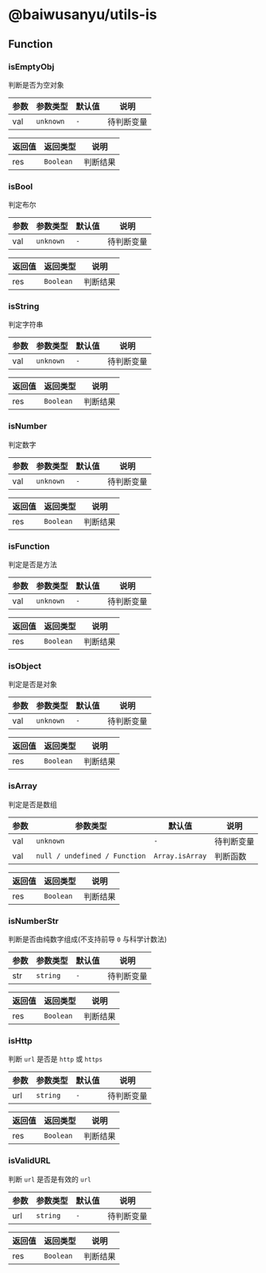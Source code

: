 # @baiwusanyu/utils-is

## Function

### isEmptyObj

判断是否为空对象

| 参数     | 参数类型    | 默认值     | 说明       |
|--------|------------|---------|----------|
| val    | `unknown`  | `-`     | 待判断变量    |

| 返回值 | 返回类型      | 说明   |
|-----|-----------|------|
| res | `Boolean` | 判断结果 |

### isBool

判定布尔

| 参数     | 参数类型                            | 默认值     | 说明       |
|--------|---------------------------------|---------|----------|
| val    | `unknown`                       | `-`     | 待判断变量    |

| 返回值 | 返回类型      | 说明   |
|-----|-----------|------|
| res | `Boolean` | 判断结果 |

### isString

判定字符串

| 参数     | 参数类型                            | 默认值     | 说明       |
|--------|---------------------------------|---------|----------|
| val    | `unknown`                       | `-`     | 待判断变量    |

| 返回值 | 返回类型      | 说明   |
|-----|-----------|------|
| res | `Boolean` | 判断结果 |

### isNumber

判定数字

| 参数     | 参数类型                            | 默认值     | 说明       |
|--------|---------------------------------|---------|----------|
| val    | `unknown`                       | `-`     | 待判断变量    |

| 返回值 | 返回类型      | 说明   |
|-----|-----------|------|
| res | `Boolean` | 判断结果 |

### isFunction

判定是否是方法

| 参数     | 参数类型                            | 默认值     | 说明       |
|--------|---------------------------------|---------|----------|
| val    | `unknown`                       | `-`     | 待判断变量    |

| 返回值 | 返回类型      | 说明   |
|-----|-----------|------|
| res | `Boolean` | 判断结果 |

### isObject

判定是否是对象

| 参数     | 参数类型                            | 默认值     | 说明       |
|--------|---------------------------------|---------|----------|
| val    | `unknown`                       | `-`     | 待判断变量    |

| 返回值 | 返回类型      | 说明   |
|-----|-----------|------|
| res | `Boolean` | 判断结果 |

### isArray

判定是否是数组

| 参数     | 参数类型                          | 默认值              | 说明    |
|--------|-------------------------------|------------------|-------|
| val    | `unknown`                     | `-`              | 待判断变量 |
| val    | `null / undefined / Function` | `Array.isArray`  | 判断函数  |

| 返回值 | 返回类型      | 说明   |
|-----|-----------|------|
| res | `Boolean` | 判断结果 |

### isNumberStr

判断是否由纯数字组成(不支持前导 `0` 与科学计数法)

| 参数     | 参数类型                          | 默认值              | 说明    |
|--------|-------------------------------|------------------|-------|
| str    | `string`                      | `-`              | 待判断变量 |

| 返回值 | 返回类型      | 说明   |
|-----|-----------|------|
| res | `Boolean` | 判断结果 |

### isHttp

判断 `url` 是否是 `http` 或 `https`

| 参数     | 参数类型                          | 默认值              | 说明    |
|--------|-------------------------------|------------------|-------|
| url    | `string`                      | `-`              | 待判断变量 |

| 返回值 | 返回类型      | 说明   |
|-----|-----------|------|
| res | `Boolean` | 判断结果 |

### isValidURL

判断 `url` 是否是有效的 `url`

| 参数     | 参数类型                          | 默认值              | 说明    |
|--------|-------------------------------|------------------|-------|
| url    | `string`                      | `-`              | 待判断变量 |

| 返回值 | 返回类型      | 说明   |
|-----|-----------|------|
| res | `Boolean` | 判断结果 |